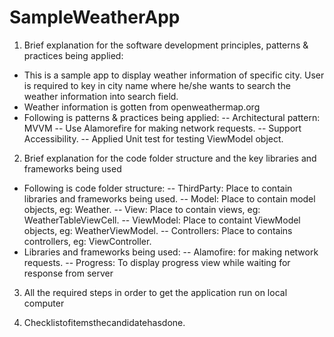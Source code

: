# SampleWeatherApp
1. Brief explanation for the software development principles, patterns & practices being applied:
- This is a sample app to display weather information of specific city. User is required to key in city name where he/she wants to search the weather information into search field.
- Weather information is gotten from openweathermap.org
- Following is patterns & practices being applied:
-- Architectural pattern: MVVM
-- Use Alamorefire for making network requests.
-- Support Accessibility.
-- Applied Unit test for testing ViewModel object.

2. Brief explanation for the code folder structure and the key libraries and frameworks being used
- Following is code folder structure:
-- ThirdParty: Place to contain libraries and frameworks being used.
-- Model: Place to contain model objects, eg: Weather.
-- View: Place to contain views, eg: WeatherTableViewCell.
-- ViewModel: Place to containt ViewModel objects, eg: WeatherViewModel.
-- Controllers: Place to contains controllers, eg: ViewController.
- Libraries and frameworks being used:
-- Alamofire: for making network requests.
-- Progress: To display progress view while waiting for response from server

3. All the required steps in order to get the application run on local computer

4. Checklistofitemsthecandidatehasdone.
